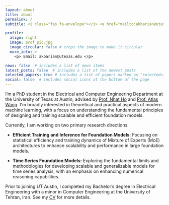 ```yaml
---
layout: about
title: about
permalink: /
subtitle: <i class="fas fa-envelope"></i> <a href="mailto:akbarian@utexas.edu">Email</a> | <i class="fab fa-github"></i> <a href="https://github.com/pedakb">GitHub</a> | <i class="fab fa-linkedin"></i> <a href="https://www.linkedin.com/in/pedram-akbarian-10695a100/">LinkedIn</a> | <i class="fas fa-graduation-cap"></i> <a href="https://scholar.google.com/citations?hl=en&user=WDYtbiMAAAAJ">Google Scholar</a>

profile:
  align: right
  image: prof_pic.jpg
  image_circular: false # crops the image to make it circular
  more_info: >
    <p> Email: akbarian@utexas.edu </p>

news: false  # includes a list of news items
latest_posts: false  # includes a list of the newest posts
selected_papers: true # includes a list of papers marked as "selected={true}"
social: false  # includes social icons at the bottom of the page
---
```


I’m a PhD student in the Electrical and Computer Engineering Department at the University of Texas at Austin, advised by [Prof. Nhat Ho](https://nhatptnk8912.github.io/) and [Prof. Atlas Wang](https://www.ece.utexas.edu/people/faculty/atlas-wang). I'm broadly interested in theoretical and practical aspects of modern machine learning, with a focus on understanding the fundamental principles of designing and training scalable and efficient foundation models.

Currently, I am working on two primary research directions:

- **Efficient Training and Inference for Foundation Models:** Focusing on statistical efficiency and training dynamics of Mixture of Experts (MoE) architectures to enhance scalability and performance in large foundation models.

- **Time Series Foundation Models:** Exploring the fundamental limits and methodologies for developing scalable and generalizable models for time series analysis, with an emphasis on enhancing numerical reasoning capabilities.

Prior to joining UT Austin, I completed my Bachelor’s degree in Electrical Engineering with a minor in Computer Engineering at the University of Tehran, Iran. See my [CV](/assets/pdf/pedram_akbarian_cv.pdf) for more details.